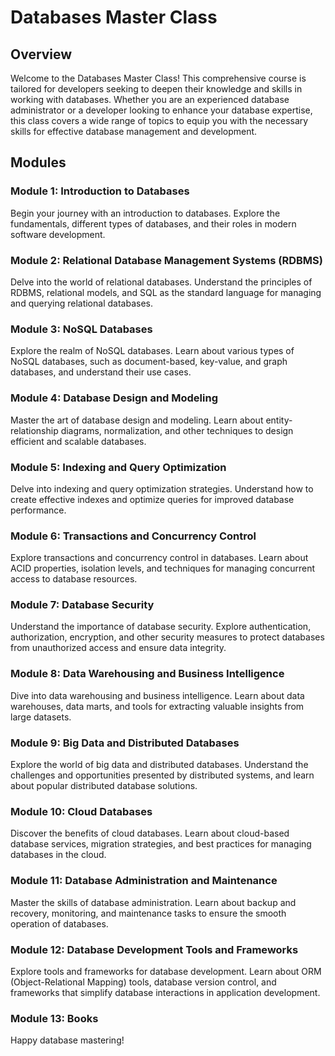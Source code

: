 # Databases Master Class

## Overview

Welcome to the Databases Master Class! This comprehensive course is tailored for developers seeking to deepen their knowledge and skills in working with databases. Whether you are an experienced database administrator or a developer looking to enhance your database expertise, this class covers a wide range of topics to equip you with the necessary skills for effective database management and development.

## Modules

### Module 1: Introduction to Databases

Begin your journey with an introduction to databases. Explore the fundamentals, different types of databases, and their roles in modern software development.

### Module 2: Relational Database Management Systems (RDBMS)

Delve into the world of relational databases. Understand the principles of RDBMS, relational models, and SQL as the standard language for managing and querying relational databases.

### Module 3: NoSQL Databases

Explore the realm of NoSQL databases. Learn about various types of NoSQL databases, such as document-based, key-value, and graph databases, and understand their use cases.

### Module 4: Database Design and Modeling

Master the art of database design and modeling. Learn about entity-relationship diagrams, normalization, and other techniques to design efficient and scalable databases.

### Module 5: Indexing and Query Optimization

Delve into indexing and query optimization strategies. Understand how to create effective indexes and optimize queries for improved database performance.

### Module 6: Transactions and Concurrency Control

Explore transactions and concurrency control in databases. Learn about ACID properties, isolation levels, and techniques for managing concurrent access to database resources.

### Module 7: Database Security

Understand the importance of database security. Explore authentication, authorization, encryption, and other security measures to protect databases from unauthorized access and ensure data integrity.

### Module 8: Data Warehousing and Business Intelligence

Dive into data warehousing and business intelligence. Learn about data warehouses, data marts, and tools for extracting valuable insights from large datasets.

### Module 9: Big Data and Distributed Databases

Explore the world of big data and distributed databases. Understand the challenges and opportunities presented by distributed systems, and learn about popular distributed database solutions.

### Module 10: Cloud Databases

Discover the benefits of cloud databases. Learn about cloud-based database services, migration strategies, and best practices for managing databases in the cloud.

### Module 11: Database Administration and Maintenance

Master the skills of database administration. Learn about backup and recovery, monitoring, and maintenance tasks to ensure the smooth operation of databases.

### Module 12: Database Development Tools and Frameworks

Explore tools and frameworks for database development. Learn about ORM (Object-Relational Mapping) tools, database version control, and frameworks that simplify database interactions in application development.

### Module 13: Books

Happy database mastering!
